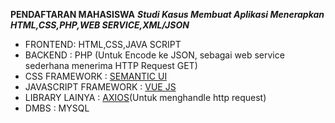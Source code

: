<strong>PENDAFTARAN MAHASISWA</strong>
<strong><i>Studi Kasus Membuat Aplikasi Menerapkan HTML,CSS,PHP,WEB SERVICE,XML/JSON</i></strong>
<ul>
  <li>FRONTEND: HTML,CSS,JAVA SCRIPT</li>
  <li>BACKEND : PHP (Untuk Encode ke JSON, sebagai web service sederhana menerima HTTP Request GET)</li>
  <li>CSS FRAMEWORK : <a href="https://semantic-ui.com/">SEMANTIC UI</a></li>
  <li>JAVASCRIPT FRAMEWORK : <a href="https://vuejs.org/">VUE JS</a></li>
  <li>LIBRARY LAINYA : <a href="https://github.com/axios/axios">AXIOS</a>(Untuk menghandle http request)</li>
   <li>DMBS : MYSQL</li>
</ul>
